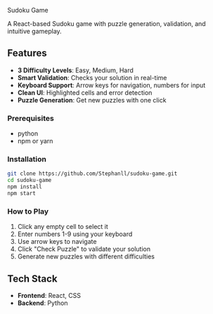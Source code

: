 Sudoku Game

A React-based Sudoku game with puzzle generation, validation, and intuitive gameplay.


## Features
- **3 Difficulty Levels**: Easy, Medium, Hard
- **Smart Validation**: Checks your solution in real-time
- **Keyboard Support**: Arrow keys for navigation, numbers for input
- **Clean UI**: Highlighted cells and error detection
- **Puzzle Generation**: Get new puzzles with one click

### Prerequisites
- python
- npm or yarn

### Installation
```bash
git clone https://github.com/Stephanll/sudoku-game.git
cd sudoku-game
npm install
npm start
```

### How to Play
1. Click any empty cell to select it
2. Enter numbers 1-9 using your keyboard
3. Use arrow keys to navigate
4. Click "Check Puzzle" to validate your solution
5. Generate new puzzles with different difficulties

## Tech Stack
- **Frontend**: React, CSS
- **Backend**: Python